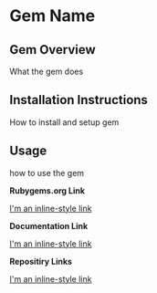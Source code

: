 # Gem Name


## Gem Overview
What the gem does

## Installation Instructions
How to install and setup gem

## Usage
how to use the gem

**Rubygems.org Link**

[I'm an inline-style link](https://www.google.com)

**Documentation Link**

[I'm an inline-style link](https://www.google.com)

**Repositiry Links**

[I'm an inline-style link](https://www.google.com)